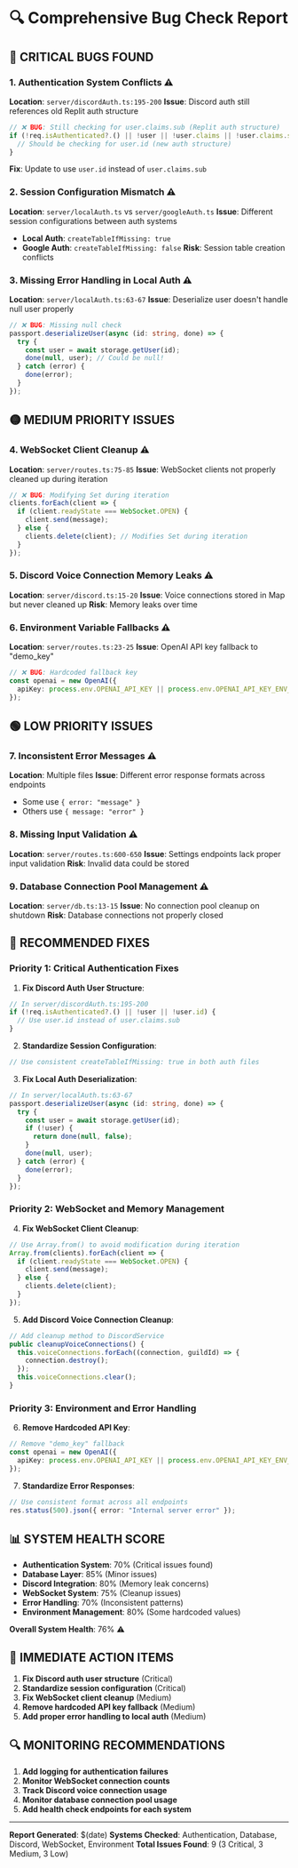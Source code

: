 # 🔍 Comprehensive Bug Check Report

## 🚨 **CRITICAL BUGS FOUND**

### **1. Authentication System Conflicts** ⚠️
**Location**: `server/discordAuth.ts:195-200`
**Issue**: Discord auth still references old Replit auth structure
```typescript
// ❌ BUG: Still checking for user.claims.sub (Replit auth structure)
if (!req.isAuthenticated?.() || !user || !user.claims || !user.claims.sub) {
  // Should be checking for user.id (new auth structure)
}
```
**Fix**: Update to use `user.id` instead of `user.claims.sub`

### **2. Session Configuration Mismatch** ⚠️
**Location**: `server/localAuth.ts` vs `server/googleAuth.ts`
**Issue**: Different session configurations between auth systems
- **Local Auth**: `createTableIfMissing: true`
- **Google Auth**: `createTableIfMissing: false`
**Risk**: Session table creation conflicts

### **3. Missing Error Handling in Local Auth** ⚠️
**Location**: `server/localAuth.ts:63-67`
**Issue**: Deserialize user doesn't handle null user properly
```typescript
// ❌ BUG: Missing null check
passport.deserializeUser(async (id: string, done) => {
  try {
    const user = await storage.getUser(id);
    done(null, user); // Could be null!
  } catch (error) {
    done(error);
  }
});
```

## 🟡 **MEDIUM PRIORITY ISSUES**

### **4. WebSocket Client Cleanup** ⚠️
**Location**: `server/routes.ts:75-85`
**Issue**: WebSocket clients not properly cleaned up during iteration
```typescript
// ❌ BUG: Modifying Set during iteration
clients.forEach(client => {
  if (client.readyState === WebSocket.OPEN) {
    client.send(message);
  } else {
    clients.delete(client); // Modifies Set during iteration
  }
});
```

### **5. Discord Voice Connection Memory Leaks** ⚠️
**Location**: `server/discord.ts:15-20`
**Issue**: Voice connections stored in Map but never cleaned up
**Risk**: Memory leaks over time

### **6. Environment Variable Fallbacks** ⚠️
**Location**: `server/routes.ts:23-25`
**Issue**: OpenAI API key fallback to "demo_key"
```typescript
// ❌ BUG: Hardcoded fallback key
const openai = new OpenAI({ 
  apiKey: process.env.OPENAI_API_KEY || process.env.OPENAI_API_KEY_ENV_VAR || "demo_key"
});
```

## 🟢 **LOW PRIORITY ISSUES**

### **7. Inconsistent Error Messages** ⚠️
**Location**: Multiple files
**Issue**: Different error response formats across endpoints
- Some use `{ error: "message" }`
- Others use `{ message: "error" }`

### **8. Missing Input Validation** ⚠️
**Location**: `server/routes.ts:600-650`
**Issue**: Settings endpoints lack proper input validation
**Risk**: Invalid data could be stored

### **9. Database Connection Pool Management** ⚠️
**Location**: `server/db.ts:13-15`
**Issue**: No connection pool cleanup on shutdown
**Risk**: Database connections not properly closed

## 🔧 **RECOMMENDED FIXES**

### **Priority 1: Critical Authentication Fixes**

1. **Fix Discord Auth User Structure**:
```typescript
// In server/discordAuth.ts:195-200
if (!req.isAuthenticated?.() || !user || !user.id) {
  // Use user.id instead of user.claims.sub
}
```

2. **Standardize Session Configuration**:
```typescript
// Use consistent createTableIfMissing: true in both auth files
```

3. **Fix Local Auth Deserialization**:
```typescript
// In server/localAuth.ts:63-67
passport.deserializeUser(async (id: string, done) => {
  try {
    const user = await storage.getUser(id);
    if (!user) {
      return done(null, false);
    }
    done(null, user);
  } catch (error) {
    done(error);
  }
});
```

### **Priority 2: WebSocket and Memory Management**

4. **Fix WebSocket Client Cleanup**:
```typescript
// Use Array.from() to avoid modification during iteration
Array.from(clients).forEach(client => {
  if (client.readyState === WebSocket.OPEN) {
    client.send(message);
  } else {
    clients.delete(client);
  }
});
```

5. **Add Discord Voice Connection Cleanup**:
```typescript
// Add cleanup method to DiscordService
public cleanupVoiceConnections() {
  this.voiceConnections.forEach((connection, guildId) => {
    connection.destroy();
  });
  this.voiceConnections.clear();
}
```

### **Priority 3: Environment and Error Handling**

6. **Remove Hardcoded API Key**:
```typescript
// Remove "demo_key" fallback
const openai = new OpenAI({ 
  apiKey: process.env.OPENAI_API_KEY || process.env.OPENAI_API_KEY_ENV_VAR
});
```

7. **Standardize Error Responses**:
```typescript
// Use consistent format across all endpoints
res.status(500).json({ error: "Internal server error" });
```

## 📊 **SYSTEM HEALTH SCORE**

- **Authentication System**: 70% (Critical issues found)
- **Database Layer**: 85% (Minor issues)
- **Discord Integration**: 80% (Memory leak concerns)
- **WebSocket System**: 75% (Cleanup issues)
- **Error Handling**: 70% (Inconsistent patterns)
- **Environment Management**: 80% (Some hardcoded values)

**Overall System Health**: 76% ⚠️

## 🚀 **IMMEDIATE ACTION ITEMS**

1. **Fix Discord auth user structure** (Critical)
2. **Standardize session configuration** (Critical)
3. **Fix WebSocket client cleanup** (Medium)
4. **Remove hardcoded API key fallback** (Medium)
5. **Add proper error handling to local auth** (Medium)

## 🔍 **MONITORING RECOMMENDATIONS**

1. **Add logging for authentication failures**
2. **Monitor WebSocket connection counts**
3. **Track Discord voice connection usage**
4. **Monitor database connection pool usage**
5. **Add health check endpoints for each system**

---

**Report Generated**: $(date)
**Systems Checked**: Authentication, Database, Discord, WebSocket, Environment
**Total Issues Found**: 9 (3 Critical, 3 Medium, 3 Low)
